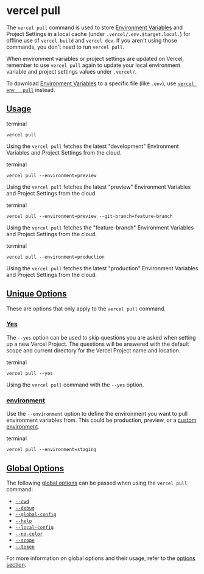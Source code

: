 # vercel pull

The `vercel pull` command is used to store [Environment Variables](https://vercel.com/docs/environment-variables) and Project Settings in a local cache (under `.vercel/.env.$target.local.`) for offline use of `vercel build` and `vercel dev`. If you aren't using those commands, you don't need to run `vercel pull`.

When environment variables or project settings are updated on Vercel, remember to use `vercel pull` again to update your local environment variable and project settings values under `.vercel/`.

To download [Environment Variables](https://vercel.com/docs/environment-variables) to a specific
file (like `.env`), use [`vercel env   pull`](./vercel-cli-env.md#exporting-development-environment-variables)
instead.

## [Usage](https://vercel.com/docs/cli/pull\#usage)

terminal

```code-block_code__isn_V
vercel pull
```

Using the `vercel pull` fetches the latest
"development" Environment Variables and Project Settings from the cloud.

terminal

```code-block_code__isn_V
vercel pull --environment=preview
```

Using the `vercel pull` fetches the latest "preview"
Environment Variables and Project Settings from the cloud.

terminal

```code-block_code__isn_V
vercel pull --environment=preview --git-branch=feature-branch
```

Using the `vercel pull` fetches the "feature-branch"
Environment Variables and Project Settings from the cloud.

terminal

```code-block_code__isn_V
vercel pull --environment=production
```

Using the `vercel pull` fetches the latest "production"
Environment Variables and Project Settings from the cloud.

## [Unique Options](https://vercel.com/docs/cli/pull\#unique-options)

These are options that only apply to the `vercel pull` command.

### [Yes](https://vercel.com/docs/cli/pull\#yes)

The `--yes` option can be used to skip questions you are asked when setting up a new Vercel Project.
The questions will be answered with the default scope and current directory for the Vercel Project name and location.

terminal

```code-block_code__isn_V
vercel pull --yes
```

Using the `vercel pull` command with the
`--yes` option.

### [environment](https://vercel.com/docs/cli/pull\#environment)

Use the `--environment` option to define the environment you want to pull environment variables from. This could be production, preview, or a [custom environment](https://vercel.com/docs/deployments/environments#custom-environments).

terminal

```code-block_code__isn_V
vercel pull --environment=staging
```

## [Global Options](https://vercel.com/docs/cli/pull\#global-options)

The following [global options](./vercel-cli-global-options.md) can be passed when using the `vercel pull` command:

- [`--cwd`](./vercel-cli-global-options.md#current-working-directory)
- [`--debug`](./vercel-cli-global-options.md#debug)
- [`--global-config`](./vercel-cli-global-options.md#global-config)
- [`--help`](./vercel-cli-global-options.md#help)
- [`--local-config`](./vercel-cli-global-options.md#local-config)
- [`--no-color`](./vercel-cli-global-options.md#no-color)
- [`--scope`](./vercel-cli-global-options.md#scope)
- [`--token`](./vercel-cli-global-options.md#token)

For more information on global options and their usage, refer to the [options section](./vercel-cli-global-options.md).
